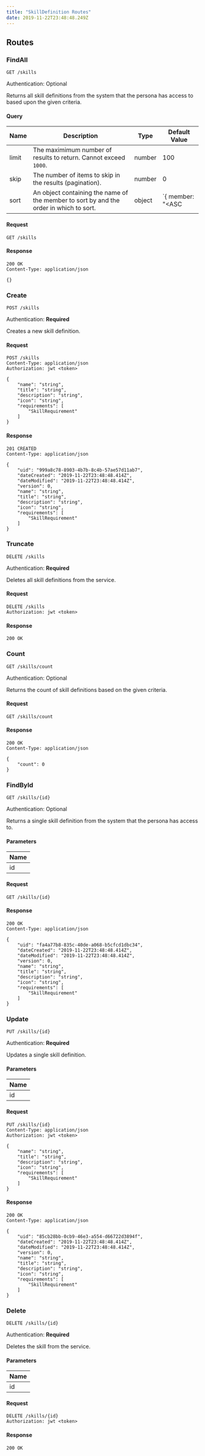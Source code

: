 ```yaml
---
title: "SkillDefinition Routes"
date: 2019-11-22T23:48:48.249Z
---
```




## Routes

### FindAll
`GET /skills`

Authentication: Optional

Returns all skill definitions from the system that the persona has access to based upon the given criteria.

#### Query
| Name       | Description | Type | Default Value |
| ---------- | ---------------------------------------------------------------- | ------ | ------------- |
| limit      | The maximimum number of results to return. Cannot exceed `1000`. | number | 100           |
| skip       | The number of items to skip in the results (pagination).         | number | 0             |
| sort       | An object containing the name of the member to sort by and the order in which to sort. | object | `{ member: "<ASC|DESC>" } |

#### Request
```http
GET /skills
```

#### Response
```http
200 OK
Content-Type: application/json

{}
```

### Create
`POST /skills`

Authentication: **Required**

Creates a new skill definition.

#### Request
```http
POST /skills
Content-Type: application/json
Authorization: jwt <token>

{
    "name": "string",
    "title": "string",
    "description": "string",
    "icon": "string",
    "requirements": [
        "SkillRequirement"
    ]
}
```

#### Response
```http
201 CREATED
Content-Type: application/json

{
    "uid": "999a8c78-8903-4b7b-8c4b-57ae57d11ab7",
    "dateCreated": "2019-11-22T23:48:48.414Z",
    "dateModified": "2019-11-22T23:48:48.414Z",
    "version": 0,
    "name": "string",
    "title": "string",
    "description": "string",
    "icon": "string",
    "requirements": [
        "SkillRequirement"
    ]
}
```

### Truncate
`DELETE /skills`

Authentication: **Required**

Deletes all skill definitions from the service.

#### Request
```http
DELETE /skills
Authorization: jwt <token>
```

#### Response
```http
200 OK
```

### Count
`GET /skills/count`

Authentication: Optional

Returns the count of skill definitions based on the given criteria.

#### Request
```http
GET /skills/count
```

#### Response
```http
200 OK
Content-Type: application/json

{
    "count": 0
}
```

### FindById
`GET /skills/{id}`

Authentication: Optional

Returns a single skill definition from the system that the persona has access to.

#### Parameters
| Name       |
| ---------- |
| id |

#### Request
```http
GET /skills/{id}
```

#### Response
```http
200 OK
Content-Type: application/json

{
    "uid": "fa4a77b8-835c-40de-a068-b5cfcd1dbc34",
    "dateCreated": "2019-11-22T23:48:48.414Z",
    "dateModified": "2019-11-22T23:48:48.414Z",
    "version": 0,
    "name": "string",
    "title": "string",
    "description": "string",
    "icon": "string",
    "requirements": [
        "SkillRequirement"
    ]
}
```

### Update
`PUT /skills/{id}`

Authentication: **Required**

Updates a single skill definition.

#### Parameters
| Name       |
| ---------- |
| id |

#### Request
```http
PUT /skills/{id}
Content-Type: application/json
Authorization: jwt <token>

{
    "name": "string",
    "title": "string",
    "description": "string",
    "icon": "string",
    "requirements": [
        "SkillRequirement"
    ]
}
```

#### Response
```http
200 OK
Content-Type: application/json

{
    "uid": "85cb28bb-0cb9-46e3-a554-d66722d3894f",
    "dateCreated": "2019-11-22T23:48:48.414Z",
    "dateModified": "2019-11-22T23:48:48.414Z",
    "version": 0,
    "name": "string",
    "title": "string",
    "description": "string",
    "icon": "string",
    "requirements": [
        "SkillRequirement"
    ]
}
```

### Delete
`DELETE /skills/{id}`

Authentication: **Required**

Deletes the skill from the service.

#### Parameters
| Name       |
| ---------- |
| id |

#### Request
```http
DELETE /skills/{id}
Authorization: jwt <token>
```

#### Response
```http
200 OK
```

